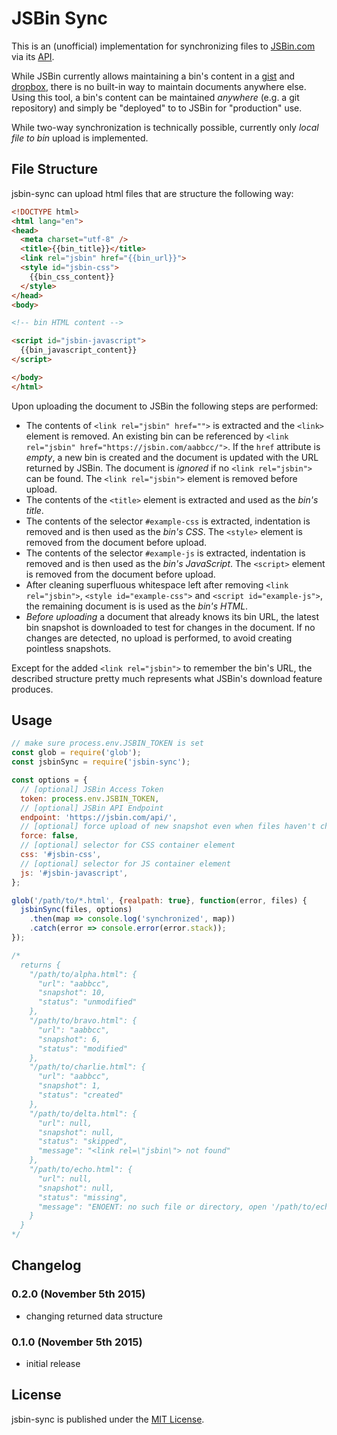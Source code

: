 # JSBin Sync

This is an (unofficial) implementation for synchronizing files to [JSBin.com](https://jsbin.com) via its [API](https://jsbin.com/help/experimental-features#api).

While JSBin currently allows maintaining a bin's content in a [gist](http://jsbin.com/help/import-gists) and [dropbox](http://jsbin.com/help/dropbox), there is no built-in way to maintain documents anywhere else. Using this tool, a bin's content can be maintained *anywhere* (e.g. a git repository) and simply be "deployed" to to JSBin for "production" use.

While two-way synchronization is technically possible, currently only *local file to bin* upload is implemented.


## File Structure

jsbin-sync can upload html files that are structure the following way:

```html
<!DOCTYPE html>
<html lang="en">
<head>
  <meta charset="utf-8" />
  <title>{{bin_title}}</title>
  <link rel="jsbin" href="{{bin_url}}">
  <style id="jsbin-css">
    {{bin_css_content}}
  </style>
</head>
<body>

<!-- bin HTML content -->

<script id="jsbin-javascript">
  {{bin_javascript_content}}
</script>

</body>
</html>
```

Upon uploading the document to JSBin the following steps are performed:

* The contents of `<link rel="jsbin" href="">` is extracted and the `<link>` element is removed. An existing bin can be referenced by `<link rel="jsbin" href="https://jsbin.com/aabbcc/">`. If the `href` attribute is *empty*, a new bin is created and the document is updated with the URL returned by JSBin. The document is *ignored* if no `<link rel="jsbin">` can be found. The `<link rel="jsbin">` element is removed before upload.
* The contents of the `<title>` element is extracted and used as the *bin's title*.
* The contents of the selector `#example-css` is extracted, indentation is removed and is then used as the *bin's CSS*. The `<style>` element is removed from the document before upload.
* The contents of the selector `#example-js` is extracted, indentation is removed and is then used as the *bin's JavaScript*. The `<script>` element is removed from the document before upload.
* After cleaning superfluous whitespace left after removing `<link rel="jsbin">`, `<style id="example-css">` and `<script id="example-js">`, the remaining document is is used as the *bin's HTML*.
* *Before uploading* a document that already knows its bin URL, the latest bin snapshot is downloaded to test for changes in the document. If no changes are detected, no upload is performed, to avoid creating pointless snapshots.

Except for the added `<link rel="jsbin">` to remember the bin's URL, the described structure pretty much represents what JSBin's download feature produces.


## Usage

```js
// make sure process.env.JSBIN_TOKEN is set
const glob = require('glob');
const jsbinSync = require('jsbin-sync');

const options = {
  // [optional] JSBin Access Token
  token: process.env.JSBIN_TOKEN,
  // [optional] JSBin API Endpoint
  endpoint: 'https://jsbin.com/api/',
  // [optional] force upload of new snapshot even when files haven't changed
  force: false,
  // [optional] selector for CSS container element
  css: '#jsbin-css',
  // [optional] selector for JS container element
  js: '#jsbin-javascript',
};

glob('/path/to/*.html', {realpath: true}, function(error, files) {
  jsbinSync(files, options)
    .then(map => console.log('synchronized', map))
    .catch(error => console.error(error.stack));
});

/*
  returns {
    "/path/to/alpha.html": {
      "url": "aabbcc",
      "snapshot": 10,
      "status": "unmodified"
    },
    "/path/to/bravo.html": {
      "url": "aabbcc",
      "snapshot": 6,
      "status": "modified"
    },
    "/path/to/charlie.html": {
      "url": "aabbcc",
      "snapshot": 1,
      "status": "created"
    },
    "/path/to/delta.html": {
      "url": null,
      "snapshot": null,
      "status": "skipped",
      "message": "<link rel=\"jsbin\"> not found"
    },
    "/path/to/echo.html": {
      "url": null,
      "snapshot": null,
      "status": "missing",
      "message": "ENOENT: no such file or directory, open '/path/to/echo.html'"
    }
  }
*/
```


## Changelog

### 0.2.0 (November 5th 2015) ###

* changing returned data structure

### 0.1.0 (November 5th 2015) ###

* initial release


## License

jsbin-sync is published under the [MIT License](http://opensource.org/licenses/mit-license).
